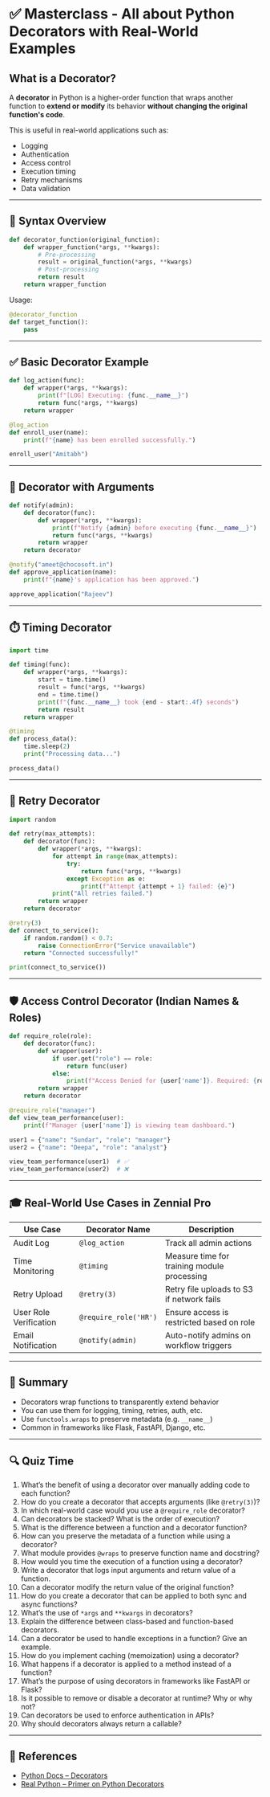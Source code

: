 # ✅ Masterclass - All about Python Decorators with Real-World Examples

## What is a Decorator?

A **decorator** in Python is a higher-order function that wraps another function to **extend or modify** its behavior **without changing the original function's code**.

This is useful in real-world applications such as:
- Logging
- Authentication
- Access control
- Execution timing
- Retry mechanisms
- Data validation

---

## 🎯 Syntax Overview

```python
def decorator_function(original_function):
    def wrapper_function(*args, **kwargs):
        # Pre-processing
        result = original_function(*args, **kwargs)
        # Post-processing
        return result
    return wrapper_function
```

Usage:

```python
@decorator_function
def target_function():
    pass
```

---

## ✅ Basic Decorator Example 

```python
def log_action(func):
    def wrapper(*args, **kwargs):
        print(f"[LOG] Executing: {func.__name__}")
        return func(*args, **kwargs)
    return wrapper

@log_action
def enroll_user(name):
    print(f"{name} has been enrolled successfully.")

enroll_user("Amitabh")
```

---

## 🧪 Decorator with Arguments

```python
def notify(admin):
    def decorator(func):
        def wrapper(*args, **kwargs):
            print(f"Notify {admin} before executing {func.__name__}")
            return func(*args, **kwargs)
        return wrapper
    return decorator

@notify("ameet@chocosoft.in")
def approve_application(name):
    print(f"{name}'s application has been approved.")

approve_application("Rajeev")
```

---

## ⏱️ Timing Decorator

```python
import time

def timing(func):
    def wrapper(*args, **kwargs):
        start = time.time()
        result = func(*args, **kwargs)
        end = time.time()
        print(f"{func.__name__} took {end - start:.4f} seconds")
        return result
    return wrapper

@timing
def process_data():
    time.sleep(2)
    print("Processing data...")

process_data()
```

---

## 🔁 Retry Decorator

```python
import random

def retry(max_attempts):
    def decorator(func):
        def wrapper(*args, **kwargs):
            for attempt in range(max_attempts):
                try:
                    return func(*args, **kwargs)
                except Exception as e:
                    print(f"Attempt {attempt + 1} failed: {e}")
            print("All retries failed.")
        return wrapper
    return decorator

@retry(3)
def connect_to_service():
    if random.random() < 0.7:
        raise ConnectionError("Service unavailable")
    return "Connected successfully!"

print(connect_to_service())
```

---

## 🛡️ Access Control Decorator (Indian Names & Roles)

```python
def require_role(role):
    def decorator(func):
        def wrapper(user):
            if user.get("role") == role:
                return func(user)
            else:
                print(f"Access Denied for {user['name']}. Required: {role}")
        return wrapper
    return decorator

@require_role("manager")
def view_team_performance(user):
    print(f"Manager {user['name']} is viewing team dashboard.")

user1 = {"name": "Sundar", "role": "manager"}
user2 = {"name": "Deepa", "role": "analyst"}

view_team_performance(user1)  # ✅
view_team_performance(user2)  # ❌
```

---

## 🎓 Real-World Use Cases in Zennial Pro

| Use Case                     | Decorator Name      | Description                                      |
|------------------------------|---------------------|--------------------------------------------------|
| Audit Log                    | `@log_action`       | Track all admin actions                          |
| Time Monitoring              | `@timing`           | Measure time for training module processing      |
| Retry Upload                 | `@retry(3)`         | Retry file uploads to S3 if network fails        |
| User Role Verification       | `@require_role('HR')` | Ensure access is restricted based on role       |
| Email Notification           | `@notify(admin)`    | Auto-notify admins on workflow triggers          |

---

## 🧠 Summary

- Decorators wrap functions to transparently extend behavior
- You can use them for logging, timing, retries, auth, etc.
- Use `functools.wraps` to preserve metadata (e.g. `__name__`)
- Common in frameworks like Flask, FastAPI, Django, etc.

---

## 🔍 Quiz Time

1. What’s the benefit of using a decorator over manually adding code to each function?
2. How do you create a decorator that accepts arguments (like `@retry(3)`)?
3. In which real-world case would you use a `@require_role` decorator?
4. Can decorators be stacked? What is the order of execution?
5. What is the difference between a function and a decorator function?
6. How can you preserve the metadata of a function while using a decorator?
7. What module provides `@wraps` to preserve function name and docstring?
8. How would you time the execution of a function using a decorator?
9. Write a decorator that logs input arguments and return value of a function.
10. Can a decorator modify the return value of the original function?
11. How do you create a decorator that can be applied to both sync and async functions?
12. What’s the use of `*args` and `**kwargs` in decorators?
13. Explain the difference between class-based and function-based decorators.
14. Can a decorator be used to handle exceptions in a function? Give an example.
15. How do you implement caching (memoization) using a decorator?
16. What happens if a decorator is applied to a method instead of a function?
17. What’s the purpose of using decorators in frameworks like FastAPI or Flask?
18. Is it possible to remove or disable a decorator at runtime? Why or why not?
19. Can decorators be used to enforce authentication in APIs?
20. Why should decorators always return a callable?

---

## 📘 References

- [Python Docs – Decorators](https://docs.python.org/3/glossary.html#term-decorator)
- [Real Python – Primer on Python Decorators](https://realpython.com/primer-on-python-decorators/)
